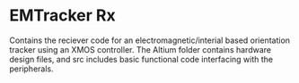 # EMTracker Rx

Contains the reciever code for an electromagnetic/interial based orientation tracker using an XMOS controller.
The Altium folder contains hardware design files, and src includes basic functional code interfacing with the peripherals.
